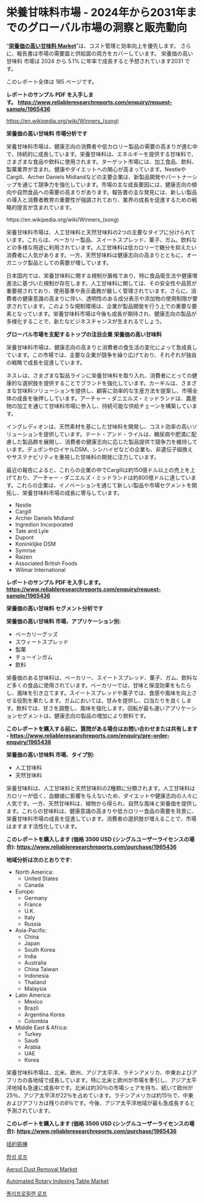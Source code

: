 <p><h1>栄養甘味料市場 - 2024年から2031年までのグローバル市場の洞察と販売動向</h1></p><p>&ldquo;<strong><a href="https://www.reliableresearchreports.com/nutritive-sweetener-r1965436">栄養価の高い甘味料 Market</a></strong>&rdquo;は、コスト管理と効率向上を優先します。 さらに、報告書は市場の需要面と供給面の両方をカバーしています。 栄養価の高い甘味料 市場は 2024 から 5.1% に年率で成長すると予想されています2031 です。</p>
<p>このレポート全体は 185 ページです。</p>
<p><strong>レポートのサンプル PDF を入手します。&nbsp;<a href="https://www.reliableresearchreports.com/enquiry/request-sample/1965436">https://www.reliableresearchreports.com/enquiry/request-sample/1965436</a></strong></p>
<p><a href="https://en.wikipedia.org/wiki/Winners_(song)">https://en.wikipedia.org/wiki/Winners_(song)</a></p>
<p><strong>栄養価の高い甘味料 市場分析です</strong></p>
<p><p>栄養甘味料市場は、健康志向の消費者や低カロリー製品の需要の高まりが進む中で、持続的に成長しています。栄養甘味料は、エネルギーを提供する甘味料で、さまざまな食品や飲料に使用されます。ターゲット市場には、加工食品、飲料、製菓業界が含まれ、健康やダイエットへの関心が高まっています。NestleやCargill、Archer Daniels Midlandなどの主要企業は、新製品開発やパートナーシップを通じて競争力を強化しています。市場の主な成長要因には、健康志向の傾向や自然食品への需要の高まりがあります。報告書の主な発見には、新しい製品の導入と消費者教育の重要性が強調されており、業界の成長を促進するための戦略的提言が含まれています。</p></p>
<p>https://en.wikipedia.org/wiki/Winners_(song)</p>
<p><p>栄養甘味料市場は、人工甘味料と天然甘味料の2つの主要なタイプに分けられています。これらは、ベーカリー製品、スイートスプレッド、菓子、ガム、飲料などの多様な用途に利用されています。人工甘味料は低カロリーで糖分を抑えたい消費者に人気があります。一方、天然甘味料は健康志向の高まりとともに、オーガニック製品としての需要が増しています。</p><p>日本国内では、栄養甘味料に関する規制が厳格であり、特に食品衛生法や健康増進法に基づいた規制が存在します。人工甘味料に関しては、その安全性や品質が重要視されており、使用基準や表示義務が厳しく管理されています。さらに、消費者の健康意識の高まりに伴い、透明性のある成分表示や添加物の使用制限が要求されています。このような規制環境は、企業が製品開発を行う上での重要な要素となっています。栄養甘味料市場は今後も成長が期待され、健康志向の製品が多様化することで、新たなビジネスチャンスが生まれるでしょう。</p></p>
<p><strong>グローバル市場を支配するトップの注目企業 栄養価の高い甘味料</strong></p>
<p><p>栄養甘味料市場は、健康志向の高まりと消費者の食生活の変化によって急成長しています。この市場では、主要な企業が競争を繰り広げており、それぞれが独自の戦略で成長を促進しています。</p><p>ネスレは、さまざまな製品ラインに栄養甘味料を取り入れ、消費者にとっての健康的な選択肢を提供することでブランドを強化しています。カーギルは、さまざまな甘味料ソリューションを提供し、顧客に効率的な生産方法を提案し、市場全体の成長を後押ししています。アーチャー・ダニエルズ・ミッドランドは、農産物の加工を通じて甘味料市場に参入し、持続可能な供給チェーンを構築しています。</p><p>イングレディオンは、天然素材を基にした甘味料を開発し、コスト効率の高いソリューションを提供しています。テート・アンド・ライルは、糖尿病や肥満に配慮した製品群を展開し、消費者の健康志向に応じた製品提供で競争力を維持しています。デュポンやロイヤルDSM、シンハイゼなどの企業も、非遺伝子組換えやサステナビリティを重視した甘味料の開発に注力しています。</p><p>最近の報告によると、これらの企業の中でCargillは約150億ドル以上の売上を上げており、アーチャー・ダニエルズ・ミッドランドは約800億ドルに達しています。これらの企業は、イノベーションを通じて新しい製品や市場セグメントを開拓し、栄養甘味料市場の成長に寄与しています。</p></p>
<p><ul><li>Nestle</li><li>Cargill</li><li>Archer Daniels Midland</li><li>Ingredion Incorporated</li><li>Tate and Lyle</li><li>Dupont</li><li>Koninklijke DSM</li><li>Symrise</li><li>Raizen</li><li>Associated British Foods</li><li>Wilmar International</li></ul></p>
<p><strong>レポートのサンプル PDF を入手します。 <a href="https://www.reliableresearchreports.com/enquiry/request-sample/1965436">https://www.reliableresearchreports.com/enquiry/request-sample/1965436</a></strong></p>
<p><strong>栄養価の高い甘味料 セグメント分析です</strong></p>
<p><strong>栄養価の高い甘味料 市場、アプリケーション別:</strong></p>
<p><ul><li>ベーカリーグッズ</li><li>スウィートスプレッド</li><li>製菓</li><li>チューインガム</li><li>飲料</li></ul></p>
<p><p>栄養価のある甘味料は、ベーカリー、スイートスプレッド、菓子、ガム、飲料など多くの食品に使用されています。ベーカリーでは、甘味と保湿効果をもたらし、風味を引き立てます。スイートスプレッドや菓子では、食感や風味を向上させる役割を果たします。ガムにおいては、甘みを提供し、口当たりを良くします。飲料では、甘さを調整し、風味を強化します。回転が最も速いアプリケーションセグメントは、健康志向の製品の増加により飲料です。</p></p>
<p><strong>このレポートを購入する前に、質問がある場合はお問い合わせまたは共有します - <a href="https://www.reliableresearchreports.com/enquiry/pre-order-enquiry/1965436">https://www.reliableresearchreports.com/enquiry/pre-order-enquiry/1965436</a></strong></p>
<p><strong>栄養価の高い甘味料 市場、タイプ別:</strong></p>
<p><ul><li>人工甘味料</li><li>天然甘味料</li></ul></p>
<p><p>栄養甘味料は、人工甘味料と天然甘味料の2種類に分類されます。人工甘味料はカロリーが低く、血糖値に影響を与えないため、ダイエットや健康志向の人々に人気です。一方、天然甘味料は、植物から得られ、自然な風味と栄養価を提供します。これらの甘味料は、健康意識の高まりや低カロリー食品の需要を背景に、栄養甘味料市場の成長を促進しています。消費者の選択肢が増えることで、市場はますます活性化しています。</p></p>
<p><strong>このレポートを購入します (価格 3500 USD (シングルユーザーライセンスの場合): <a href="https://www.reliableresearchreports.com/purchase/1965436">https://www.reliableresearchreports.com/purchase/1965436</a></strong></p>
<p><strong>地域分析は次のとおりです:</strong></p>
<p><ul>
    <li>
        North America:
        <ul>
            <li>United States</li>
            <li>Canada</li>
        </ul>
    </li>
    <li>
        Europe:
        <ul>
            <li>Germany</li>
            <li>France</li>
            <li>U.K.</li>
            <li>Italy</li>
            <li>Russia</li>
        </ul>
    </li>
    <li>
        Asia-Pacific:
        <ul>
            <li>China</li>
            <li>Japan</li>
            <li>South Korea</li>
            <li>India</li>
            <li>Australia</li>
            <li>China Taiwan</li>
            <li>Indonesia</li>
            <li>Thailand</li>
            <li>Malaysia</li>
        </ul>
    </li>
    <li>
        Latin America:
        <ul>
            <li>Mexico</li>
            <li>Brazil</li>
            <li>Argentina Korea</li>
            <li>Colombia</li>
        </ul>
    </li>
    <li>
        Middle East & Africa:
        <ul>
            <li>Turkey</li>
            <li>Saudi</li>
            <li>Arabia</li>
            <li>UAE</li>
            <li>Korea</li>
        </ul>
    </li>
    </ul></p>
<p><p>栄養甘味料市場は、北米、欧州、アジア太平洋、ラテンアメリカ、中東およびアフリカの各地域で成長しています。特に北米と欧州が市場を牽引し、アジア太平洋地域も急速に成長中です。北米は約30％の市場シェアを持ち、続いて欧州が25％、アジア太平洋が22％を占めています。ラテンアメリカは約15％で、中東およびアフリカは残りの8％です。今後、アジア太平洋地域が最も急成長すると予測されています。</p></p>
<p><strong>このレポートを購入します (価格 3500 USD (シングルユーザーライセンスの場合): <a href="https://www.reliableresearchreports.com/purchase/1965436">https://www.reliableresearchreports.com/purchase/1965436</a></strong></p>
<p><p><a href="https://medium.com/@shepardelmer/sphincterotomes-market-%E3%81%AF-%E3%82%B3%E3%82%B9%E3%83%88%E7%AE%A1%E7%90%86%E3%81%A8%E5%8A%B9%E7%8E%87%E5%90%91%E4%B8%8A%E3%82%92%E5%84%AA%E5%85%88%E3%81%97%E3%81%BE%E3%81%99-%E3%81%95%E3%82%89%E3%81%AB-%E5%A0%B1%E5%91%8A%E6%9B%B8%E3%81%AF%E5%B8%82%E5%A0%B4%E3%81%AE%E9%9C%80%E8%A6%81%E9%9D%A2%E3%81%A8%E4%BE%9B%E7%B5%A6%E9%9D%A2%E3%81%AE%E4%B8%A1%E6%96%B9%E3%82%92%E3%82%AB%E3%83%90%E3%83%BC%E3%81%97%E3%81%A6%E3%81%84%E3%81%BE%E3%81%99-sphincterotomes-%E5%B8%82%E5%A0%B4%E3%81%AF-c5bb60449440">括約筋腫</a></p><p><a href="https://medium.com/@christorpherpfannerstill5436/%EC%84%B8%EA%B3%84-synthetic-ropes-market-%EC%9D%80-2024%EC%97%90%EC%84%9C-2031%EB%A1%9C-%EC%97%B0%ED%8F%89%EA%B7%A0-%EC%A6%9D%EA%B0%80%EC%9C%A8%EC%9D%84-%EB%B3%B4%EC%9D%BC-%EA%B2%83%EC%9C%BC%EB%A1%9C-%EC%98%88%EC%83%81%EB%90%A9%EB%8B%88%EB%8B%A4-87eb4fdd345c">합성 로프</a></p><p><a href="https://github.com/SamiaHussain82/Market-Research-Report-List-1/blob/main/aersol-dust-removal-market.md">Aersol Dust Removal Market</a></p><p><a href="https://www.linkedin.com/pulse/global-automated-rotary-indexing-table-market-trends-analysis-drccc?trackingId=bnbOFyj9Q4KIFsgGMRHDLw%3D%3D">Automated Rotary Indexing Table Market</a></p><p><a href="https://medium.com/@christorpherpfannerstill5436/polypropylene-rope-market-%EC%9D%98-%EA%B8%80%EB%A1%9C%EB%B2%8C-%EC%8B%9C%EC%9E%A5-%EA%B0%9C%EC%9A%94%EB%8A%94-%EC%A0%84-%EC%84%B8%EA%B3%84-%EB%B0%8F-%EC%A3%BC%EC%9A%94-%EC%8B%9C%EC%9E%A5%EC%9D%98-%EC%82%B0%EC%97%85%EC%97%90-%EC%98%81%ED%96%A5%EC%9D%84-%EB%AF%B8%EC%B9%98%EB%8A%94-%EC%A3%BC%EC%9A%94-%ED%8A%B8%EB%A0%8C%EB%93%9C%EC%97%90-%EB%8C%80%ED%95%9C-%EB%8F%85%ED%8A%B9%ED%95%9C-%EA%B4%80%EC%A0%90%EC%9D%84-%EC%A0%9C%EA%B3%B5%ED%95%A9%EB%8B%88%EB%8B%A4-0634854b8891">폴리프로필렌 로프</a></p></p>